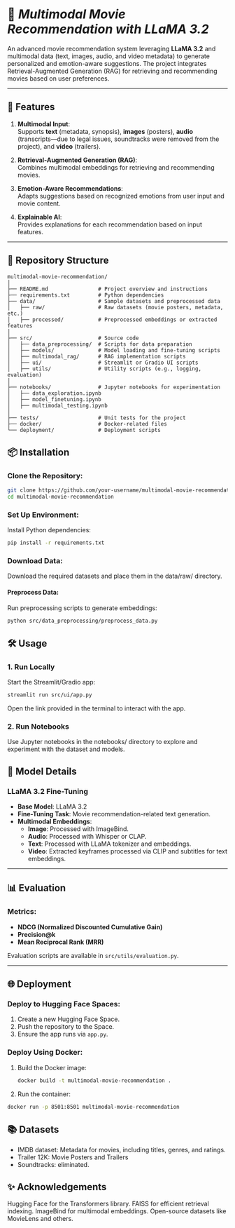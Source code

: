 # 🎥 ***Multimodal Movie Recommendation with LLaMA 3.2***

An advanced movie recommendation system leveraging **LLaMA 3.2** and multimodal data (text, images, audio, and video metadata) to generate personalized and emotion-aware suggestions. The project integrates Retrieval-Augmented Generation (RAG) for retrieving and recommending movies based on user preferences.

---

## 🚀 **Features**

1. **Multimodal Input**:  
   Supports **text** (metadata, synopsis), **images** (posters), **audio** (transcripts—due to legal issues, soundtracks were removed from the project), and **video** (trailers).

2. **Retrieval-Augmented Generation (RAG)**:  
   Combines multimodal embeddings for retrieving and recommending movies.

3. **Emotion-Aware Recommendations**:  
   Adapts suggestions based on recognized emotions from user input and movie content.

4. **Explainable AI**:  
   Provides explanations for each recommendation based on input features.

---

## 📁 **Repository Structure**

```plaintext
multimodal-movie-recommendation/
│
├── README.md                # Project overview and instructions
├── requirements.txt         # Python dependencies
├── data/                    # Sample datasets and preprocessed data
│   ├── raw/                 # Raw datasets (movie posters, metadata, etc.)
│   ├── processed/           # Preprocessed embeddings or extracted features
│
├── src/                     # Source code
│   ├── data_preprocessing/  # Scripts for data preparation
│   ├── models/              # Model loading and fine-tuning scripts
│   ├── multimodal_rag/      # RAG implementation scripts
│   ├── ui/                  # Streamlit or Gradio UI scripts
│   ├── utils/               # Utility scripts (e.g., logging, evaluation)
│
├── notebooks/               # Jupyter notebooks for experimentation
│   ├── data_exploration.ipynb
│   ├── model_finetuning.ipynb
│   ├── multimodal_testing.ipynb
│
├── tests/                   # Unit tests for the project
├── docker/                  # Docker-related files
└── deployment/              # Deployment scripts
```
## 📦 Installation

### Clone the Repository:
```bash
git clone https://github.com/your-username/multimodal-movie-recommendation.git
cd multimodal-movie-recommendation
```

### Set Up Environment:

Install Python dependencies:
```bash
pip install -r requirements.txt
```

### Download Data:

Download the required datasets and place them in the data/raw/ directory.
#### Preprocess Data:

Run preprocessing scripts to generate embeddings:
```bash
python src/data_preprocessing/preprocess_data.py
```
## 🛠 Usage
### 1. Run Locally
Start the Streamlit/Gradio app:
```bash
streamlit run src/ui/app.py
```
Open the link provided in the terminal to interact with the app.
### 2.  Run Notebooks
Use Jupyter notebooks in the notebooks/ directory to explore and experiment with the dataset and models.
## 🧠 Model Details

### LLaMA 3.2 Fine-Tuning
- **Base Model**: LLaMA 3.2
- **Fine-Tuning Task**: Movie recommendation-related text generation.
- **Multimodal Embeddings**:
  - **Image**: Processed with ImageBind.
  - **Audio**: Processed with Whisper or CLAP.
  - **Text**: Processed with LLaMA tokenizer and embeddings.
  - **Video**: Extracted keyframes processed via CLIP and subtitles for text embeddings.

---

## 📊 Evaluation

### Metrics:
- **NDCG (Normalized Discounted Cumulative Gain)**
- **Precision@k**
- **Mean Reciprocal Rank (MRR)**

Evaluation scripts are available in `src/utils/evaluation.py`.

---

## 🌐 Deployment

### Deploy to Hugging Face Spaces:
1. Create a new Hugging Face Space.
2. Push the repository to the Space.
3. Ensure the app runs via `app.py`.

### Deploy Using Docker:
1. Build the Docker image:
   ```bash
   docker build -t multimodal-movie-recommendation .
   ```
2. Run the container:
```bash
docker run -p 8501:8501 multimodal-movie-recommendation
```
## 📚 Datasets
- IMDB dataset: Metadata for movies, including titles, genres, and ratings.
- Trailer 12K: Movie Posters and Trailers
- Soundtracks: eliminated.

## ✨ Acknowledgements
Hugging Face for the Transformers library.
FAISS for efficient retrieval indexing.
ImageBind for multimodal embeddings.
Open-source datasets like MovieLens and others.

